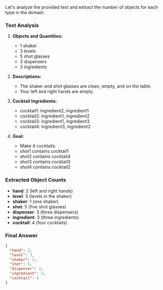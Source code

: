 Let's analyze the provided text and extract the number of objects for each type in the domain.

### Text Analysis

1. **Objects and Quantities:**
   - 1 shaker
   - 3 levels
   - 5 shot glasses
   - 3 dispensers
   - 3 ingredients

2. **Descriptions:**
   - The shaker and shot glasses are clean, empty, and on the table.
   - Your left and right hands are empty.

3. **Cocktail Ingredients:**
   - cocktail1: ingredient2, ingredient1
   - cocktail2: ingredient1, ingredient2
   - cocktail3: ingredient1, ingredient3
   - cocktail4: ingredient3, ingredient2

4. **Goal:**
   - Make 4 cocktails.
   - shot1 contains cocktail1
   - shot2 contains cocktail4
   - shot3 contains cocktail3
   - shot4 contains cocktail2

### Extracted Object Counts

- **hand**: 2 (left and right hands)
- **level**: 3 (levels in the shaker)
- **shaker**: 1 (one shaker)
- **shot**: 5 (five shot glasses)
- **dispenser**: 3 (three dispensers)
- **ingredient**: 3 (three ingredients)
- **cocktail**: 4 (four cocktails)

### Final Answer

```json
{
  "hand": 2,
  "level": 3,
  "shaker": 1,
  "shot": 5,
  "dispenser": 3,
  "ingredient": 3,
  "cocktail": 4
}
```